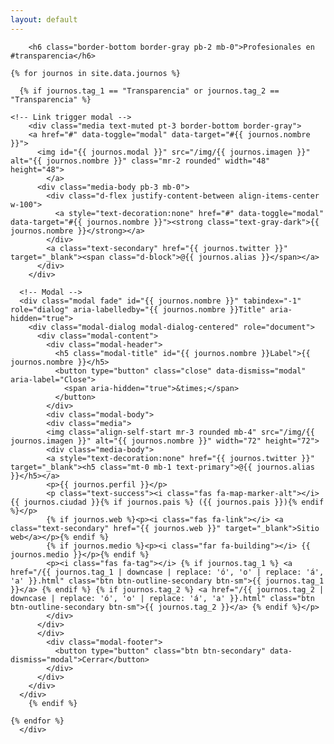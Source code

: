 ```yaml
---
layout: default
---
```

<div class="my-3 p-3 bg-white rounded box-shadow">
        <div id="results-container"></div>  

        <h6 class="border-bottom border-gray pb-2 mb-0">Profesionales en #transparencia</h6>

    {% for journos in site.data.journos %}
	
	  {% if journos.tag_1 == "Transparencia" or journos.tag_2 == "Transparencia" %}

    <!-- Link trigger modal -->
        <div class="media text-muted pt-3 border-bottom border-gray">
        <a href="#" data-toggle="modal" data-target="#{{ journos.nombre }}">
          <img id="{{ journos.modal }}" src="/img/{{ journos.imagen }}" alt="{{ journos.nombre }}" class="mr-2 rounded" width="48" height="48">
            </a>  
          <div class="media-body pb-3 mb-0">
            <div class="d-flex justify-content-between align-items-center w-100">
              <a style="text-decoration:none" href="#" data-toggle="modal" data-target="#{{ journos.nombre }}"><strong class="text-gray-dark">{{ journos.nombre }}</strong></a>
            </div>
            <a class="text-secondary" href="{{ journos.twitter }}" target="_blank"><span class="d-block">@{{ journos.alias }}</span></a>
          </div>
        </div>

      <!-- Modal -->
      <div class="modal fade" id="{{ journos.nombre }}" tabindex="-1" role="dialog" aria-labelledby="{{ journos.nombre }}Title" aria-hidden="true">
        <div class="modal-dialog modal-dialog-centered" role="document">
          <div class="modal-content">
            <div class="modal-header">
              <h5 class="modal-title" id="{{ journos.nombre }}Label">{{ journos.nombre }}</h5>
              <button type="button" class="close" data-dismiss="modal" aria-label="Close">
                <span aria-hidden="true">&times;</span>
              </button>
            </div>
            <div class="modal-body">
            <div class="media">
            <img class="align-self-start mr-3 rounded mb-4" src="/img/{{ journos.imagen }}" alt="{{ journos.nombre }}" width="72" height="72">
            <div class="media-body">
            <a style="text-decoration:none" href="{{ journos.twitter }}" target="_blank"><h5 class="mt-0 mb-1 text-primary">@{{ journos.alias }}</h5></a>
            <p>{{ journos.perfil }}</p>
            <p class="text-success"><i class="fas fa-map-marker-alt"></i> {{ journos.ciudad }}{% if journos.pais %} ({{ journos.pais }}){% endif %}</p>
            {% if journos.web %}<p><i class="fas fa-link"></i> <a class="text-secondary" href="{{ journos.web }}" target="_blank">Sitio web</a></p>{% endif %}
            {% if journos.medio %}<p><i class="far fa-building"></i> {{ journos.medio }}</p>{% endif %}
            <p><i class="fas fa-tag"></i> {% if journos.tag_1 %} <a href="/{{ journos.tag_1 | downcase | replace: 'ó', 'o' | replace: 'á', 'a' }}.html" class="btn btn-outline-secondary btn-sm">{{ journos.tag_1 }}</a> {% endif %} {% if journos.tag_2 %} <a href="/{{ journos.tag_2 | downcase | replace: 'ó', 'o' | replace: 'á', 'a' }}.html" class="btn btn-outline-secondary btn-sm">{{ journos.tag_2 }}</a> {% endif %}</p>
            </div>
          </div>
          </div>
            <div class="modal-footer">
              <button type="button" class="btn btn-secondary" data-dismiss="modal">Cerrar</button>
            </div>
          </div>
        </div>
      </div>
        {% endif %}

    {% endfor %}
      </div>
